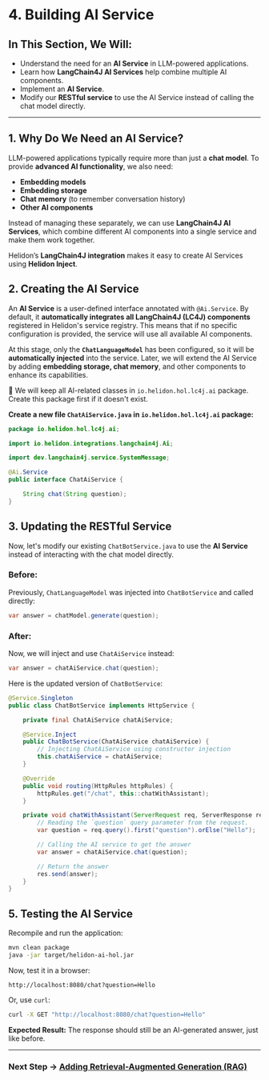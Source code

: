 # 4. Building AI Service

## In This Section, We Will:

- Understand the need for an **AI Service** in LLM-powered applications.
- Learn how **LangChain4J AI Services** help combine multiple AI components.
- Implement an **AI Service**.
- Modify our **RESTful service** to use the AI Service instead of calling the chat model directly.

---

## 1. Why Do We Need an AI Service?

LLM-powered applications typically require more than just a **chat model**. To provide **advanced AI functionality**, we also need:

- **Embedding models**
- **Embedding storage**
- **Chat memory** (to remember conversation history)
- **Other AI components**

Instead of managing these separately, we can use **LangChain4J AI Services**, which combine different AI components into a single service and make them work together.

Helidon’s **LangChain4J integration** makes it easy to create AI Services using **Helidon Inject**.

## 2. Creating the AI Service

An **AI Service** is a user-defined interface annotated with `@Ai.Service`. By default, it **automatically integrates all LangChain4J (LC4J) components** registered in Helidon's service registry. This means that if no specific configuration is provided, the service will use all available AI components.

At this stage, only the **`ChatLanguageModel`** has been configured, so it will be **automatically injected** into the service. Later, we will extend the AI Service by adding **embedding storage, chat memory**, and other components to enhance its capabilities.

📌 We will keep all AI-related classes in `io.helidon.hol.lc4j.ai` package. Create this package first if it doesn't exist.

**Create a new file `ChatAiService.java` in `io.helidon.hol.lc4j.ai` package:**

```java
package io.helidon.hol.lc4j.ai;

import io.helidon.integrations.langchain4j.Ai;

import dev.langchain4j.service.SystemMessage;

@Ai.Service
public interface ChatAiService {

    String chat(String question);
}
```

## 3. Updating the RESTful Service

Now, let's modify our existing `ChatBotService.java` to use the **AI Service** instead of interacting with the chat model directly.

### **Before:**

Previously, `ChatLanguageModel` was injected into `ChatBotService` and called directly:

```java
var answer = chatModel.generate(question);
```

### **After:**

Now, we will inject and use `ChatAiService` instead:

```java
var answer = chatAiService.chat(question);
```

Here is the updated version of `ChatBotService`:

```java
@Service.Singleton
public class ChatBotService implements HttpService {

    private final ChatAiService chatAiService;

    @Service.Inject
    public ChatBotService(ChatAiService chatAiService) {
        // Injecting ChatAiService using constructor injection
        this.chatAiService = chatAiService;
    }

    @Override
    public void routing(HttpRules httpRules) {
        httpRules.get("/chat", this::chatWithAssistant);
    }

    private void chatWithAssistant(ServerRequest req, ServerResponse res) {
        // Reading the `question` query parameter from the request. 
        var question = req.query().first("question").orElse("Hello");

        // Calling the AI service to get the answer
        var answer = chatAiService.chat(question);

        // Return the answer
        res.send(answer);
    }
}
```

## **5. Testing the AI Service**

Recompile and run the application:

```sh
mvn clean package
java -jar target/helidon-ai-hol.jar
```

Now, test it in a browser:

```
http://localhost:8080/chat?question=Hello
```

Or, use `curl`:

```sh
curl -X GET "http://localhost:8080/chat?question=Hello"
```

**Expected Result:** The response should still be an AI-generated answer, just like before.

---

### Next Step → [Adding Retrieval-Augmented Generation (RAG)](05_adding_rag.md)
